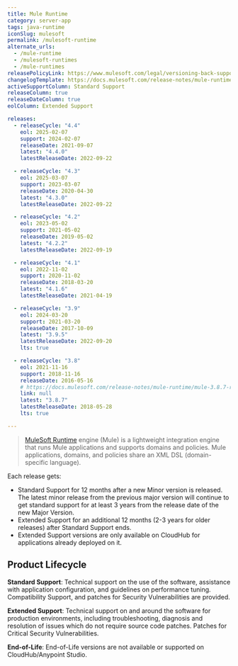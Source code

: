 ```yaml
---
title: Mule Runtime
category: server-app
tags: java-runtime
iconSlug: mulesoft
permalink: /mulesoft-runtime
alternate_urls:
  - /mule-runtime
  - /mulesoft-runtimes
  - /mule-runtimes
releasePolicyLink: https://www.mulesoft.com/legal/versioning-back-support-policy#mule-runtimes
changelogTemplate: https://docs.mulesoft.com/release-notes/mule-runtime/mule-__LATEST__-release-notes
activeSupportColumn: Standard Support
releaseColumn: true
releaseDateColumn: true
eolColumn: Extended Support

releases:
  - releaseCycle: "4.4"
    eol: 2025-02-07
    support: 2024-02-07
    releaseDate: 2021-09-07
    latest: "4.4.0"
    latestReleaseDate: 2022-09-22

  - releaseCycle: "4.3"
    eol: 2025-03-07
    support: 2023-03-07
    releaseDate: 2020-04-30
    latest: "4.3.0"
    latestReleaseDate: 2022-09-22

  - releaseCycle: "4.2"
    eol: 2023-05-02
    support: 2021-05-02
    releaseDate: 2019-05-02
    latest: "4.2.2"
    latestReleaseDate: 2022-09-19

  - releaseCycle: "4.1"
    eol: 2022-11-02
    support: 2020-11-02
    releaseDate: 2018-03-20
    latest: "4.1.6"
    latestReleaseDate: 2021-04-19

  - releaseCycle: "3.9"
    eol: 2024-03-20
    support: 2021-03-20
    releaseDate: 2017-10-09
    latest: "3.9.5"
    latestReleaseDate: 2022-09-20
    lts: true

  - releaseCycle: "3.8"
    eol: 2021-11-16
    support: 2018-11-16
    releaseDate: 2016-05-16
    # https://docs.mulesoft.com/release-notes/mule-runtime/mule-3.8.7-release-notes returns a 404
    link: null
    latest: "3.8.7"
    latestReleaseDate: 2018-05-28
    lts: true

---
```


> [MuleSoft Runtime](https://docs.mulesoft.com/mule-runtime/latest/) engine (Mule) is a lightweight integration engine that runs Mule applications and supports domains and policies. Mule applications, domains, and policies share an XML DSL (domain-specific language).

Each release gets:

- Standard Support for 12 months after a new Minor version is released. The latest minor release from the previous major version will continue to get standard support for at least 3 years from the release date of the new Major Version.
- Extended Support for an additional 12 months (2-3 years for older releases) after Standard Support ends.
- Extended Support versions are only available on CloudHub for applications already deployed on it.

## Product Lifecycle

**Standard Support**: Technical support on the use of the software, assistance with application configuration, and guidelines on performance tuning. Compatibility Support, and patches for Security Vulnerabilities are provided.

**Extended Support**: Technical support on and around the software for production environments, including troubleshooting, diagnosis and resolution of issues which do not require source code patches. Patches for Critical Security Vulnerabilities.

**End-of-Life**: End-of-Life versions are not available or supported on CloudHub/Anypoint Studio.
